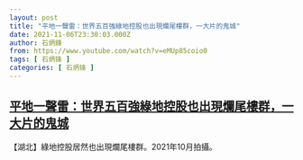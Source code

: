 ```yaml
---
layout: post
title: "平地一聲雷：世界五百強綠地控股也出現爛尾樓群，一大片的鬼城"
date: 2021-11-06T23:30:03.000Z
author: 石炳鋒
from: https://www.youtube.com/watch?v=eMUp85coio0
tags: [ 石炳锋 ]
categories: [ 石炳锋 ]
---
```

<!--1636241403000-->
[平地一聲雷：世界五百強綠地控股也出現爛尾樓群，一大片的鬼城](https://www.youtube.com/watch?v=eMUp85coio0)
------

<div>
【湖北】綠地控股居然也出現爛尾樓群。2021年10月拍攝。
</div>
